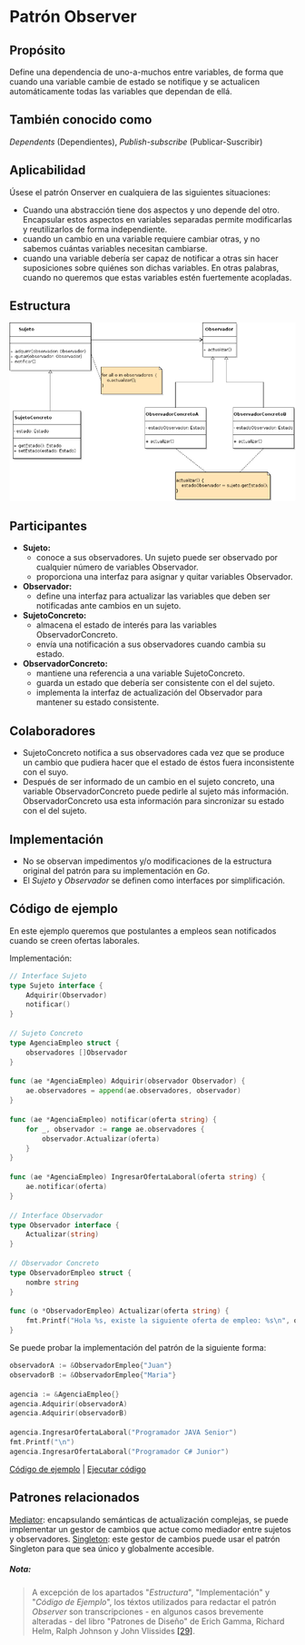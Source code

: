 # Patrón Observer

## Propósito

Define una dependencia de uno-a-muchos entre variables, de forma que cuando una variable cambie de estado se notifique y se actualicen automáticamente todas las variables que dependan de ellá.

## También conocido como

_Dependents_ (Dependientes), _Publish-subscribe_ (Publicar-Suscribir)

## Aplicabilidad

Úsese el patrón Onserver en cualquiera de las siguientes situaciones:
* Cuando una abstracción tiene dos aspectos y uno depende del otro. Encapsular estos aspectos en variables separadas permite modificarlas y reutilizarlos de forma independiente.
* cuando un cambio en una variable requiere cambiar otras, y no sabemos cuántas variables necesitan cambiarse.
* cuando una variable debería ser capaz de notificar a otras sin hacer suposiciones sobre quiénes son dichas variables. En otras palabras, cuando no queremos que estas variables estén fuertemente acopladas.

## Estructura

![](/assets/uml/observer.png)

## Participantes

* **Sujeto:**
  * conoce a sus observadores. Un sujeto puede ser observado por cualquier número de variables Observador.
  * proporciona una interfaz para asignar y quitar variables Observador.
* **Observador:**
  * define una interfaz para actualizar las variables que deben ser notificadas ante cambios en un sujeto.
* **SujetoConcreto:**
  * almacena el estado de interés para las variables ObservadorConcreto.
  * envía una notificación a sus observadores cuando cambia su estado.
* **ObservadorConcreto:**
  * mantiene una referencia a una variable SujetoConcreto.
  * guarda un estado que debería ser consistente con el del sujeto.
  * implementa la interfaz de actualización del Observador para mantener su estado consistente.

## Colaboradores

* SujetoConcreto notifica a sus observadores cada vez que se produce un cambio que pudiera hacer que el estado de éstos fuera inconsistente con el suyo.
* Después de ser informado de un cambio en el sujeto concreto, una variable ObservadorConcreto puede pedirle al sujeto más información. ObservadorConcreto usa esta información para sincronizar su estado con el del sujeto.

## Implementación

- No se observan impedimentos y/o modificaciones de la estructura original del patrón para su implementación en _Go_.
- El _Sujeto_ y _Observador_ se definen como interfaces por simplificación.

## Código de ejemplo

En este ejemplo queremos que postulantes a empleos sean notificados cuando se creen ofertas laborales.

Implementación:

```go
// Interface Sujeto
type Sujeto interface {
    Adquirir(Observador)
    notificar()
}

// Sujeto Concreto
type AgenciaEmpleo struct {
    observadores []Observador
}

func (ae *AgenciaEmpleo) Adquirir(observador Observador) {
    ae.observadores = append(ae.observadores, observador)
}

func (ae *AgenciaEmpleo) notificar(oferta string) {
    for _, observador := range ae.observadores {
        observador.Actualizar(oferta)
    }
}

func (ae *AgenciaEmpleo) IngresarOfertaLaboral(oferta string) {
    ae.notificar(oferta)
}

// Interface Observador
type Observador interface {
    Actualizar(string)
}

// Observador Concreto
type ObservadorEmpleo struct {
    nombre string
}

func (o *ObservadorEmpleo) Actualizar(oferta string) {
    fmt.Printf("Hola %s, existe la siguiente oferta de empleo: %s\n", o.nombre, oferta)
}
```

Se puede probar la implementación del patrón de la siguiente forma:

```go
observadorA := &ObservadorEmpleo{"Juan"}
observadorB := &ObservadorEmpleo{"Maria"}

agencia := &AgenciaEmpleo{}
agencia.Adquirir(observadorA)
agencia.Adquirir(observadorB)

agencia.IngresarOfertaLaboral("Programador JAVA Senior")
fmt.Printf("\n")
agencia.IngresarOfertaLaboral("Programador C# Junior")
```

[Código de ejemplo](https://github.com/danielspk/designpatternsingo/tree/master/patrones/comportamiento/observer) | [Ejecutar código](https://play.golang.org/p/7CAEfYjM1lr)

## Patrones relacionados

[Mediator](/patrones/comportamiento/mediator.md): encapsulando semánticas de actualización complejas, se puede implementar un gestor de cambios que actue como mediador entre sujetos y observadores.
[Singleton](/patrones/creacionales/singleton.md): este gestor de cambios puede usar el patrón Singleton para que sea único y globalmente accesible.

##### Nota:
> A excepción de los apartados "_Estructura_", "Implementación" y "_Código de Ejemplo_", los téxtos utilizados para redactar el patrón _Observer_ son transcripciones - en algunos casos brevemente alteradas - del libro "Patrones de Diseño" de Erich Gamma, Richard Helm, Ralph Johnson y John Vlissides [\[29\]](/recursos.md).
